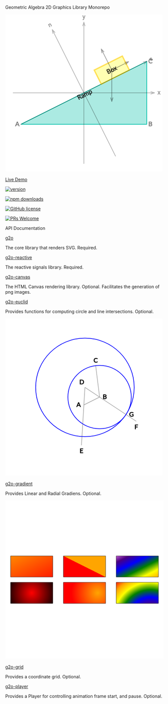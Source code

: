 Geometric Algebra 2D Graphics Library Monorepo

![](./images/ramp.png)

[Live Demo](https://www.stemcstudio.com/gists/38aa01dfe4eca3a22d3f972d17c17df2)

[![version](https://img.shields.io/npm/v/g2o.svg)](https://www.npmjs.com/package/g2o) 

[![npm downloads](https://img.shields.io/npm/dm/g2o.svg)](https://npm-stat.com/charts.html?package=g2o&from=2024-03-27)

[![GitHub license](https://img.shields.io/badge/license-MIT-blue.svg)](./LICENSE)

[![PRs Welcome](https://img.shields.io/badge/PRs-welcome-brightgreen.svg)](./CONTRIBUTING.md)

API Documentation

[g2o](https://geometryzen.github.io/g2o-mono)

The core library that renders SVG. Required.

[g2o-reactive](https://geometryzen.github.io/g2o-mono/reactive)

The reactive signals library. Required.

[g2o-canvas](https://geometryzen.github.io/g2o-mono/canvas)

The HTML Canvas rendering library. Optional. Facilitates the generation of png images.

[g2o-euclid](https://geometryzen.github.io/g2o-mono/euclid)

Provides functions for computing circle and line intersections. Optional.

![](./images/euclid.png)


[g2o-gradient](https://geometryzen.github.io/g2o-mono/gradient)

Provides Linear and Radial Gradiens. Optional.

![](./images/gradient.png)

[g2o-grid](https://geometryzen.github.io/g2o-mono/grid)

Provides a coordinate grid. Optional.

[g2o-player](https://geometryzen.github.io/g2o-mono/player)

Provides a Player for controlling animation frame start, and pause. Optional.
